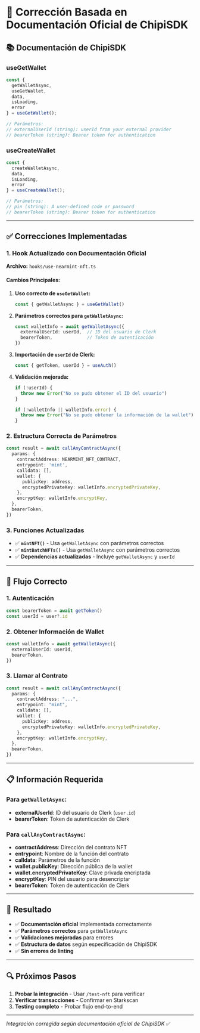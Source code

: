 # 🔧 Corrección Basada en Documentación Oficial de ChipiSDK

## 📚 **Documentación de ChipiSDK**

### **useGetWallet**
```typescript
const { 
  getWalletAsync, 
  useGetWallet,
  data, 
  isLoading, 
  error 
} = useGetWallet();

// Parámetros:
// externalUserId (string): userId from your external provider
// bearerToken (string): Bearer token for authentication
```

### **useCreateWallet**
```typescript
const { 
  createWalletAsync, 
  data, 
  isLoading, 
  error 
} = useCreateWallet();

// Parámetros:
// pin (string): A user-defined code or password
// bearerToken (string): Bearer token for authentication
```

---

## ✅ **Correcciones Implementadas**

### **1. Hook Actualizado con Documentación Oficial**

**Archivo:** `hooks/use-nearmint-nft.ts`

#### **Cambios Principales:**

1. **Uso correcto de `useGetWallet`:**
   ```typescript
   const { getWalletAsync } = useGetWallet()
   ```

2. **Parámetros correctos para `getWalletAsync`:**
   ```typescript
   const walletInfo = await getWalletAsync({
     externalUserId: userId,  // ID del usuario de Clerk
     bearerToken,             // Token de autenticación
   })
   ```

3. **Importación de `userId` de Clerk:**
   ```typescript
   const { getToken, userId } = useAuth()
   ```

4. **Validación mejorada:**
   ```typescript
   if (!userId) {
     throw new Error("No se pudo obtener el ID del usuario")
   }
   
   if (!walletInfo || walletInfo.error) {
     throw new Error("No se pudo obtener la información de la wallet")
   }
   ```

### **2. Estructura Correcta de Parámetros**

```typescript
const result = await callAnyContractAsync({
  params: {
    contractAddress: NEARMINT_NFT_CONTRACT,
    entrypoint: 'mint',
    calldata: [],
    wallet: {
      publicKey: address,
      encryptedPrivateKey: walletInfo.encryptedPrivateKey,
    },
    encryptKey: walletInfo.encryptKey,
  },
  bearerToken,
})
```

### **3. Funciones Actualizadas**

- ✅ **`mintNFT()`** - Usa `getWalletAsync` con parámetros correctos
- ✅ **`mintBatchNFTs()`** - Usa `getWalletAsync` con parámetros correctos
- ✅ **Dependencias actualizadas** - Incluye `getWalletAsync` y `userId`

---

## 🎯 **Flujo Correcto**

### **1. Autenticación**
```typescript
const bearerToken = await getToken()
const userId = user?.id
```

### **2. Obtener Información de Wallet**
```typescript
const walletInfo = await getWalletAsync({
  externalUserId: userId,
  bearerToken,
})
```

### **3. Llamar al Contrato**
```typescript
const result = await callAnyContractAsync({
  params: {
    contractAddress: "...",
    entrypoint: "mint",
    calldata: [],
    wallet: {
      publicKey: address,
      encryptedPrivateKey: walletInfo.encryptedPrivateKey,
    },
    encryptKey: walletInfo.encryptKey,
  },
  bearerToken,
})
```

---

## 📋 **Información Requerida**

### **Para `getWalletAsync`:**
- **externalUserId**: ID del usuario de Clerk (`user.id`)
- **bearerToken**: Token de autenticación de Clerk

### **Para `callAnyContractAsync`:**
- **contractAddress**: Dirección del contrato NFT
- **entrypoint**: Nombre de la función del contrato
- **calldata**: Parámetros de la función
- **wallet.publicKey**: Dirección pública de la wallet
- **wallet.encryptedPrivateKey**: Clave privada encriptada
- **encryptKey**: PIN del usuario para desencriptar
- **bearerToken**: Token de autenticación de Clerk

---

## 🚀 **Resultado**

- ✅ **Documentación oficial** implementada correctamente
- ✅ **Parámetros correctos** para `getWalletAsync`
- ✅ **Validaciones mejoradas** para errores
- ✅ **Estructura de datos** según especificación de ChipiSDK
- ✅ **Sin errores de linting**

---

## 🔍 **Próximos Pasos**

1. **Probar la integración** - Usar `/test-nft` para verificar
2. **Verificar transacciones** - Confirmar en Starkscan
3. **Testing completo** - Probar flujo end-to-end

---

*Integración corregida según documentación oficial de ChipiSDK* ✅
